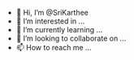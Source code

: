 - 👋 Hi, I’m @SriKarthee
- 👀 I’m interested in ...
- 🌱 I’m currently learning ...
- 💞️ I’m looking to collaborate on ...
- 📫 How to reach me ...

<!---
SriKarthee/SriKarthee is a ✨ special ✨ repository because its `README.md` (this file) appears on your GitHub profile.
You can click the Preview link to take a look at your changes.
--->
